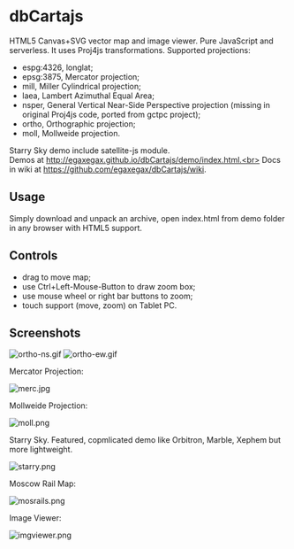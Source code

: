 dbCartajs
===========

HTML5 Canvas+SVG vector map and image viewer. Pure JavaScript and serverless.
It uses Proj4js transformations. Supported projections:

 * espg:4326, longlat;
 * epsg:3875, Mercator projection;
 * mill, Miller Cylindrical projection;
 * laea, Lambert Azimuthal Equal Area;
 * nsper, General Vertical Near-Side Perspective projection (missing in original Proj4js code, ported from gctpc project);
 * ortho, Orthographic projection;
 * moll, Mollweide projection.

Starry Sky demo include satellite-js module.<br>
Demos at http://egaxegax.github.io/dbCartajs/demo/index.html.<br>
Docs in wiki at https://github.com/egaxegax/dbCartajs/wiki.

## Usage

Simply download and unpack an archive, open index.html from demo folder in any browser with HTML5 support.

## Controls

 * drag to move map;
 * use Ctrl+Left-Mouse-Button to draw zoom box;
 * use mouse wheel or right bar buttons to zoom;
 * touch support (move, zoom) on Tablet PC.

##  Screenshots

![ortho-ns.gif]( http://img-fotki.yandex.ru/get/9066/136640652.0/0_bf3ee_cde97104_orig)
![ortho-ew.gif]( http://img-fotki.yandex.ru/get/9167/136640652.0/0_bf3ed_d4a4a2c3_orig)

Mercator Projection:

![merc.jpg](https://img-fotki.yandex.ru/get/5624/136640652.1/0_12331d_b190b78a_orig )

Mollweide Projection:

![moll.png](http://img-fotki.yandex.ru/get/9065/136640652.1/0_e6dd4_24ef9d71_orig )

Starry Sky. Featured, copmlicated demo like Orbitron, Marble, Xephem but more lightweight.

![starry.png](http://img-fotki.yandex.ru/get/9802/136640652.0/0_df04b_fbe77af7_XL.png )

Moscow Rail Map:

![mosrails.png](http://habrastorage.org/files/5aa/e52/1b3/5aae521b3a02452d8ab24e25ac7c1c4d.png )

Image Viewer:

![imgviewer.png](https://img-fotki.yandex.ru/get/9064/136640652.1/0_12331c_48691622_orig )
